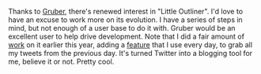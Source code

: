 Thanks to <a href="https://twitter.com/gruber/status/1277329886080905219">Gruber</a>, there's renewed interest in "Little Outliner". I'd love to have an excuse to work more on its evolution. I have a series of steps in mind, but not enough of a user base to do it with. Gruber would be an excellent user to help drive development. Note that I did a fair amount of <a href="http://this.how/littleoutliner/versions.opml#1580502471000">work</a> on it earlier this year, adding a <a href="http://this.how/littleoutliner/versions.opml#1582640454000">feature</a> that I use every day, to grab all my tweets from the previous day. It's turned Twitter into a blogging tool for me, believe it or not. Pretty cool. 

